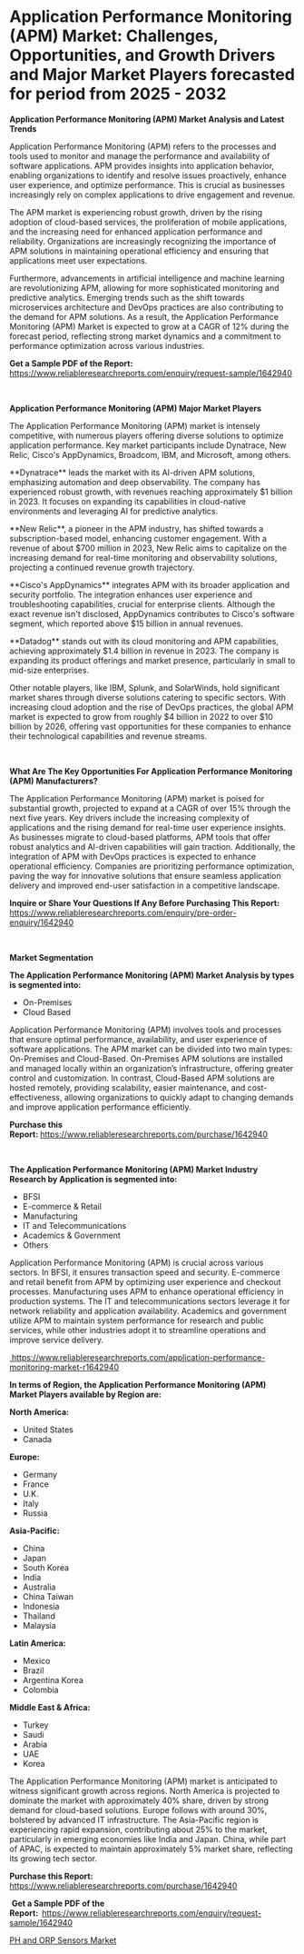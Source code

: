<p><h1>Application Performance Monitoring (APM) Market: Challenges, Opportunities, and Growth Drivers and Major Market Players forecasted for period from 2025 - 2032</h1></p><p><strong>Application Performance Monitoring (APM) Market Analysis and Latest Trends</strong></p>
<p><p>Application Performance Monitoring (APM) refers to the processes and tools used to monitor and manage the performance and availability of software applications. APM provides insights into application behavior, enabling organizations to identify and resolve issues proactively, enhance user experience, and optimize performance. This is crucial as businesses increasingly rely on complex applications to drive engagement and revenue.</p><p>The APM market is experiencing robust growth, driven by the rising adoption of cloud-based services, the proliferation of mobile applications, and the increasing need for enhanced application performance and reliability. Organizations are increasingly recognizing the importance of APM solutions in maintaining operational efficiency and ensuring that applications meet user expectations.</p><p>Furthermore, advancements in artificial intelligence and machine learning are revolutionizing APM, allowing for more sophisticated monitoring and predictive analytics. Emerging trends such as the shift towards microservices architecture and DevOps practices are also contributing to the demand for APM solutions. As a result, the Application Performance Monitoring (APM) Market is expected to grow at a CAGR of 12% during the forecast period, reflecting strong market dynamics and a commitment to performance optimization across various industries.</p></p>
<p><strong>Get a Sample PDF of the Report:&nbsp;</strong> <a href="https://www.reliableresearchreports.com/enquiry/request-sample/1642940?utm_campaign=3364&utm_medium=2&utm_source=Github&utm_content=ia&utm_term=28032025&utm_id=application-performance-monitoring-apm">https://www.reliableresearchreports.com/enquiry/request-sample/1642940</a></p>
<p>&nbsp;</p>
<p><strong>Application Performance Monitoring (APM) Major Market Players</strong></p>
<p><p>The Application Performance Monitoring (APM) market is intensely competitive, with numerous players offering diverse solutions to optimize application performance. Key market participants include Dynatrace, New Relic, Cisco's AppDynamics, Broadcom, IBM, and Microsoft, among others.</p><p>**Dynatrace** leads the market with its AI-driven APM solutions, emphasizing automation and deep observability. The company has experienced robust growth, with revenues reaching approximately $1 billion in 2023. It focuses on expanding its capabilities in cloud-native environments and leveraging AI for predictive analytics.</p><p>**New Relic**, a pioneer in the APM industry, has shifted towards a subscription-based model, enhancing customer engagement. With a revenue of about $700 million in 2023, New Relic aims to capitalize on the increasing demand for real-time monitoring and observability solutions, projecting a continued revenue growth trajectory.</p><p>**Cisco's AppDynamics** integrates APM with its broader application and security portfolio. The integration enhances user experience and troubleshooting capabilities, crucial for enterprise clients. Although the exact revenue isn't disclosed, AppDynamics contributes to Cisco's software segment, which reported above $15 billion in annual revenues.</p><p>**Datadog** stands out with its cloud monitoring and APM capabilities, achieving approximately $1.4 billion in revenue in 2023. The company is expanding its product offerings and market presence, particularly in small to mid-size enterprises.</p><p>Other notable players, like IBM, Splunk, and SolarWinds, hold significant market shares through diverse solutions catering to specific sectors. With increasing cloud adoption and the rise of DevOps practices, the global APM market is expected to grow from roughly $4 billion in 2022 to over $10 billion by 2026, offering vast opportunities for these companies to enhance their technological capabilities and revenue streams.</p></p>
<p>&nbsp;</p>
<p><strong>What Are The Key Opportunities For Application Performance Monitoring (APM) Manufacturers?</strong></p>
<p><p>The Application Performance Monitoring (APM) market is poised for substantial growth, projected to expand at a CAGR of over 15% through the next five years. Key drivers include the increasing complexity of applications and the rising demand for real-time user experience insights. As businesses migrate to cloud-based platforms, APM tools that offer robust analytics and AI-driven capabilities will gain traction. Additionally, the integration of APM with DevOps practices is expected to enhance operational efficiency. Companies are prioritizing performance optimization, paving the way for innovative solutions that ensure seamless application delivery and improved end-user satisfaction in a competitive landscape.</p></p>
<p><strong>Inquire or Share Your Questions If Any Before Purchasing This Report:</strong> <a href="https://www.reliableresearchreports.com/enquiry/pre-order-enquiry/1642940?utm_campaign=3364&utm_medium=2&utm_source=Github&utm_content=ia&utm_term=28032025&utm_id=application-performance-monitoring-apm">https://www.reliableresearchreports.com/enquiry/pre-order-enquiry/1642940</a></p>
<p>&nbsp;</p>
<p><strong>Market Segmentation</strong></p>
<p><strong>The Application Performance Monitoring (APM) Market Analysis by types is segmented into:</strong></p>
<p><ul><li>On-Premises</li><li>Cloud Based</li></ul></p>
<p><p>Application Performance Monitoring (APM) involves tools and processes that ensure optimal performance, availability, and user experience of software applications. The APM market can be divided into two main types: On-Premises and Cloud-Based. On-Premises APM solutions are installed and managed locally within an organization’s infrastructure, offering greater control and customization. In contrast, Cloud-Based APM solutions are hosted remotely, providing scalability, easier maintenance, and cost-effectiveness, allowing organizations to quickly adapt to changing demands and improve application performance efficiently.</p></p>
<p><strong>Purchase this Report:&nbsp;</strong><a href="https://www.reliableresearchreports.com/purchase/1642940?utm_campaign=3364&utm_medium=2&utm_source=Github&utm_content=ia&utm_term=28032025&utm_id=application-performance-monitoring-apm">https://www.reliableresearchreports.com/purchase/1642940</a></p>
<p>&nbsp;</p>
<p><strong>The Application Performance Monitoring (APM) Market Industry Research by Application is segmented into:</strong></p>
<p><ul><li>BFSI</li><li>E-commerce & Retail</li><li>Manufacturing</li><li>IT and Telecommunications</li><li>Academics & Government</li><li>Others</li></ul></p>
<p><p>Application Performance Monitoring (APM) is crucial across various sectors. In BFSI, it ensures transaction speed and security. E-commerce and retail benefit from APM by optimizing user experience and checkout processes. Manufacturing uses APM to enhance operational efficiency in production systems. The IT and telecommunications sectors leverage it for network reliability and application availability. Academics and government utilize APM to maintain system performance for research and public services, while other industries adopt it to streamline operations and improve service delivery.</p></p>
<p><a href="https://www.reliableresearchreports.com/application-performance-monitoring-market-r1642940?utm_campaign=3364&utm_medium=2&utm_source=Github&utm_content=ia&utm_term=28032025&utm_id=application-performance-monitoring-apm">&nbsp;https://www.reliableresearchreports.com/application-performance-monitoring-market-r1642940</a></p>
<p><strong>In terms of Region, the Application Performance Monitoring (APM) Market Players available by Region are:</strong></p>
<p>
    <p> <strong> North America: </strong>
        <ul>
            <li>United States</li>
            <li>Canada</li>
        </ul>
        </p> 
    <p> <strong> Europe: </strong>
        <ul>
            <li>Germany</li>
            <li>France</li>
            <li>U.K.</li>
            <li>Italy</li>
            <li>Russia</li>
        </ul>
        </p> 
    <p> <strong> Asia-Pacific: </strong>
        <ul>
            <li>China</li>
            <li>Japan</li>
            <li>South Korea</li>
            <li>India</li>
            <li>Australia</li>
            <li>China Taiwan</li>
            <li>Indonesia</li>
            <li>Thailand</li>
            <li>Malaysia</li>
        </ul>
        </p> 
    <p> <strong> Latin America: </strong>
        <ul>
            <li>Mexico</li>
            <li>Brazil</li>
            <li>Argentina Korea</li>
            <li>Colombia</li>
        </ul>
        </p> 
    <p> <strong> Middle East & Africa: </strong>
        <ul>
            <li>Turkey</li>
            <li>Saudi</li>
            <li>Arabia</li>
            <li>UAE</li>
            <li>Korea</li>
        </ul>
    </p>
    </p>
<p><p>The Application Performance Monitoring (APM) market is anticipated to witness significant growth across regions. North America is projected to dominate the market with approximately 40% share, driven by strong demand for cloud-based solutions. Europe follows with around 30%, bolstered by advanced IT infrastructure. The Asia-Pacific region is experiencing rapid expansion, contributing about 25% to the market, particularly in emerging economies like India and Japan. China, while part of APAC, is expected to maintain approximately 5% market share, reflecting its growing tech sector.</p></p>
<p><strong>Purchase this Report: </strong><a href="https://www.reliableresearchreports.com/purchase/1642940?utm_campaign=3364&utm_medium=2&utm_source=Github&utm_content=ia&utm_term=28032025&utm_id=application-performance-monitoring-apm">https://www.reliableresearchreports.com/purchase/1642940</a></p>
<p>&nbsp;<strong>Get a Sample PDF of the Report:&nbsp;&nbsp;</strong><a href="https://www.reliableresearchreports.com/enquiry/request-sample/1642940?utm_campaign=3364&utm_medium=2&utm_source=Github&utm_content=ia&utm_term=28032025&utm_id=application-performance-monitoring-apm">https://www.reliableresearchreports.com/enquiry/request-sample/1642940</a></p>
<p><strong></strong></p>
<p><p><a href="https://github.com/huelarnzeba29/Market-Research-Report-List-1/blob/main/ph-and-orp-sensors-market.md?utm_campaign=3364&utm_medium=2&utm_source=Github&utm_content=ia&utm_term=28032025&utm_id=application-performance-monitoring-apm">PH and ORP Sensors Market</a></p></p>
